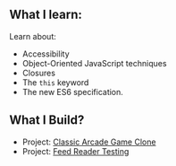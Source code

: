 ## What I learn:

Learn about:

- Accessibility
- Object-Oriented JavaScript techniques
- Closures
- The `this` keyword
- The new ES6 specification.

## What I Build?

- Project: [Classic Arcade Game Clone](https://github.com/archanaserver/udacity-frontend-nanodegree-projects/tree/master/Part%203:%20Exploring%20JS%20-%20Objects%2C%20Tools%20and%20Testing/Classic%20Arcade%20Game%20Clone)
- Project: [Feed Reader Testing](https://github.com/archanaserver/udacity-frontend-nanodegree-projects/tree/master/Part%203:%20Exploring%20JS%20-%20Objects%2C%20Tools%20and%20Testing/Feed%20Reader%20Testing)
